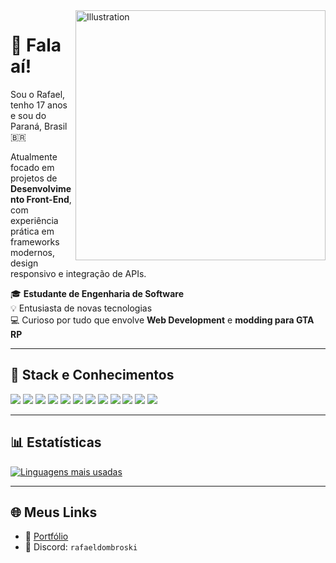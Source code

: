 <img src="https://cdn.discordapp.com/attachments/1333288947421417515/1381442389175959623/ChatGPT_Image_Jun_8_2025_10_18_44_PM.png?ex=684787fb&is=6846367b&hm=9ddd09dfc1722a92b000bbce080f2905d34f6a316546668965eab29dcdb2cec0&" width="400px" align="right" alt="Illustration" />

# 👋 Fala aí!

Sou o Rafael, tenho 17 anos e sou do Paraná, Brasil 🇧🇷

Atualmente focado em projetos de **Desenvolvimento Front-End**, com experiência prática em frameworks modernos, design responsivo e integração de APIs.

🎓 **Estudante de Engenharia de Software**  
💡 Entusiasta de novas tecnologias  
💻 Curioso por tudo que envolve **Web Development** e **modding para GTA RP**  

---

## 🧠 Stack e Conhecimentos

[![](https://skillicons.dev/icons?i=js)](https://developer.mozilla.org/en-US/docs/Web/JavaScript)
[![](https://skillicons.dev/icons?i=ts)](https://www.typescriptlang.org/docs/)
[![](https://skillicons.dev/icons?i=react)](https://reactjs.org/docs/getting-started.html)
[![](https://skillicons.dev/icons?i=next)](https://nextjs.org/docs)
[![](https://skillicons.dev/icons?i=svelte)](https://svelte.dev/)
[![](https://skillicons.dev/icons?i=tailwind)](https://tailwindcss.com/docs)
[![](https://skillicons.dev/icons?i=styledcomponents)](https://styled-components.com/docs)
[![](https://skillicons.dev/icons?i=nodejs)](https://nodejs.org/en/docs/)
[![](https://skillicons.dev/icons?i=vite)](https://vitejs.dev/)
[![](https://skillicons.dev/icons?i=sass)](https://sass-lang.com/documentation)
[![](https://skillicons.dev/icons?i=mysql)](https://dev.mysql.com/doc/)
[![](https://skillicons.dev/icons?i=discordjs)](https://discord.js.org/#/docs/main/stable/general/welcome)

---

## 📊 Estatísticas

[![Linguagens mais usadas](https://github-readme-stats.vercel.app/api/top-langs/?username=RafaelDombroski&layout=compact&theme=transparent)](https://rafael-linkss.vercel.app)

---

## 🌐 Meus Links

- 🔗 [Portfólio](https://rafael-linkss.vercel.app)
- 💬 Discord: `rafaeldombroski`
